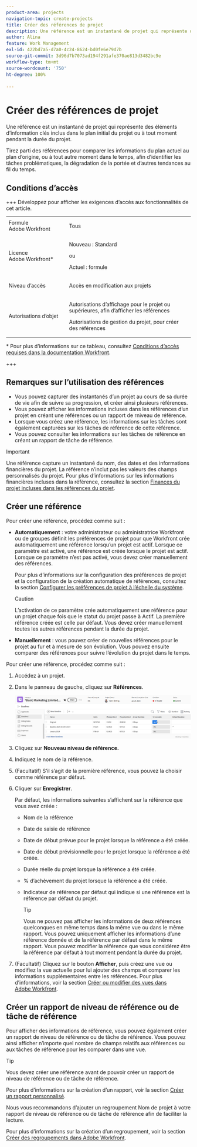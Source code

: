 ```yaml
---
product-area: projects
navigation-topic: create-projects
title: Créer des références de projet
description: Une référence est un instantané de projet qui représente des éléments d’information clés inclus dans le plan initial du projet ou à tout moment pendant la durée du projet.
author: Alina
feature: Work Management
exl-id: 422bd7a5-d7a0-4c24-8624-bd0fe6e79d7b
source-git-commit: 3d96d7b7073ad194f291afe370ae813d3482bc9e
workflow-type: tm+mt
source-wordcount: '750'
ht-degree: 100%

---
```


# Créer des références de projet

<!-- Audited: 12/2023 -->

Une référence est un instantané de projet qui représente des éléments d’information clés inclus dans le plan initial du projet ou à tout moment pendant la durée du projet.

Tirez parti des références pour comparer les informations du plan actuel au plan d’origine, ou à tout autre moment dans le temps, afin d’identifier les tâches problématiques, la dégradation de la portée et d’autres tendances au fil du temps.

## Conditions d’accès

+++ Développez pour afficher les exigences d’accès aux fonctionnalités de cet article.

<!--
drafted for P&P:

<table style="table-layout:auto"> 
 <col> 
 <col> 
 <tbody> 
  <tr> 
   <td role="rowheader">Adobe Workfront plan*</td> 
   <td> <p>Any</p> </td> 
  </tr> 
  <tr> 
   <td role="rowheader">Adobe Workfront license*</td> 
   <td> <p>Current license: Standard </p> 
   Or
   <p>Legacy license: Plan </p> 
   </td> 
  </tr> 
  <tr> 
   <td role="rowheader">Access level*</td> 
   <td> <p>Edit access to Projects</p> <p><b>NOTE</b>
   
   If you still don't have access, ask your Workfront administrator if they set additional restrictions in your access level. For information about access to projects, see <a href="../../../administration-and-setup/add-users/configure-and-grant-access/grant-access-projects.md" class="MCXref xref">Grant access to projects</a>. For information on how a Workfront administrator can change your access level, see <a href="../../../administration-and-setup/add-users/configure-and-grant-access/create-modify-access-levels.md" class="MCXref xref">Create or modify custom access levels</a>. </p> </td> 
  </tr> 
  <tr> 
   <td role="rowheader">Object permissions</td> 
   <td> <p>View permissions to the project or higher to view baselines</p> <p>Manage permissions to the project to create baselines</p> <p> For information about project permissions, see <a href="../../../workfront-basics/grant-and-request-access-to-objects/share-a-project.md" class="MCXref xref">Share a project in Adobe Workfront</a>.</p> <p>For information on requesting additional access, see <a href="../../../workfront-basics/grant-and-request-access-to-objects/request-access.md" class="MCXref xref">Request access to objects </a>.</p> </td> 
  </tr> 
 </tbody> 
</table>
-->

<table style="table-layout:auto"> 
 <col> 
 <col> 
 <tbody> 
  <tr> 
   <td role="rowheader">Formule Adobe Workfront</td> 
   <td> <p>Tous</p> </td> 
  </tr> 
  <tr> 
   <td role="rowheader">Licence Adobe Workfront*</td> 
    <td><p>Nouveau : Standard</p>
        <p>ou</p>
        <p>Actuel : formule </p> </td> 
  </tr> 
  <tr> 
   <td role="rowheader">Niveau d’accès</td> 
   <td> <p>Accès en modification aux projets</p> </td> 
  </tr> 
  <tr> 
   <td role="rowheader">Autorisations d’objet</td> 
   <td> <p>Autorisations d’affichage pour le projet ou supérieures, afin d’afficher les références</p> <p>Autorisations de gestion du projet, pour créer des références</p> </td> 
  </tr> 
 </tbody> 
</table>

* Pour plus d’informations sur ce tableau, consultez [Conditions d’accès requises dans la documentation Workfront](/help/quicksilver/administration-and-setup/add-users/access-levels-and-object-permissions/access-level-requirements-in-documentation.md).

+++

## Remarques sur l’utilisation des références

* Vous pouvez capturer des instantanés d’un projet au cours de sa durée de vie afin de suivre sa progression, et créer ainsi plusieurs références.
* Vous pouvez afficher les informations incluses dans les références d’un projet en créant une références ou un rapport de rniveau de référence.
* Lorsque vous créez une référence, les informations sur les tâches sont également capturées sur les tâches de référence de cette référence.
* Vous pouvez consulter les informations sur les tâches de référence en créant un rapport de tâche de référence.

>[!IMPORTANT]
>
>Une référence capture un instantané du nom, des dates et des informations financières du projet. La référence n’inclut pas les valeurs des champs personnalisés du projet. Pour plus d’informations sur les informations financières incluses dans la référence, consultez la section [Finances du projet incluses dans les références du projet](../../../manage-work/projects/project-finances/project-finances-included-in-project-baselines.md).

## Créer une référence

Pour créer une référence, procédez comme suit :

* **Automatiquement** : votre administrateur ou administratrice Workfront ou de groupes définit les préférences de projet pour que Workfront crée automatiquement une référence lorsqu’un projet est actif. Lorsque ce paramètre est activé, une référence est créée lorsque le projet est actif. Lorsque ce paramètre n’est pas activé, vous devez créer manuellement des références.

  Pour plus d’informations sur la configuration des préférences de projet et la configuration de la création automatique de références, consultez la section [Configurer les préférences de projet à l’échelle du système](../../../administration-and-setup/set-up-workfront/configure-system-defaults/set-project-preferences.md).

  >[!CAUTION]
  >
  >L’activation de ce paramètre crée automatiquement une référence pour un projet chaque fois que le statut du projet passe à Actif. La première référence créée est celle par défaut. Vous devez créer manuellement toutes les autres références pendant la durée du projet.

* **Manuellement** : vous pouvez créer de nouvelles références pour le projet au fur et à mesure de son évolution. Vous pouvez ensuite comparer des références pour suivre l’évolution du projet dans le temps.

Pour créer une référence, procédez comme suit :

1. Accédez à un projet.
1. Dans le panneau de gauche, cliquez sur **Références**.

   ![Section Références du projet](assets/baselines-section-on-project-with-header.png)

1. Cliquez sur **Nouveau niveau de référence.**
1. Indiquez le nom de la référence.
1. (Facultatif) S’il s’agit de la première référence, vous pouvez la choisir comme référence par défaut.
1. Cliquer sur **Enregistrer**.

   Par défaut, les informations suivantes s’affichent sur la référence que vous avez créée :

   * Nom de la référence
   * Date de saisie de référence
   * Date de début prévue pour le projet lorsque la référence a été créée.
   * Date de début prévisionnelle pour le projet lorsque la référence a été créée.
   * Durée réelle du projet lorsque la référence a été créée.
   * % d’achèvement du projet lorsque la référence a été créée.
   * Indicateur de référence par défaut qui indique si une référence est la référence par défaut du projet.

     >[!TIP]
     >
     >Vous ne pouvez pas afficher les informations de deux références quelconques en même temps dans la même vue ou dans le même rapport. Vous pouvez uniquement afficher les informations d’une référence donnée et de la référence par défaut dans le même rapport. Vous pouvez modifier la référence que vous considérez être la référence par défaut à tout moment pendant la durée du projet.

1. (Facultatif) Cliquez sur le bouton **Afficher**, puis créez une vue ou modifiez la vue actuelle pour lui ajouter des champs et comparer les informations supplémentaires entre les références. Pour plus d’informations, voir la section [Créer ou modifier des vues dans Adobe Workfront](/help/quicksilver/reports-and-dashboards/reports/reporting-elements/create-edit-views.md).

## Créer un rapport de niveau de référence ou de tâche de référence

Pour afficher des informations de référence, vous pouvez également créer un rapport de niveau de référence ou de tâche de référence. Vous pouvez ainsi afficher n’importe quel nombre de champs relatifs aux références ou aux tâches de référence pour les comparer dans une vue.

>[!TIP]
>
>Vous devez créer une référence avant de pouvoir créer un rapport de niveau de référence ou de tâche de référence.

Pour plus d’informations sur la création d’un rapport, voir la section [Créer un rapport personnalisé](../../../reports-and-dashboards/reports/creating-and-managing-reports/create-custom-report.md).

Nous vous recommandons d’ajouter un regroupement Nom de projet à votre rapport de niveau de référence ou de tâche de référence afin de faciliter la lecture.

Pour plus d’informations sur la création d’un regroupement, voir la section [Créer des regroupements dans Adobe Workfront](../../../reports-and-dashboards/reports/reporting-elements/create-groupings.md).

